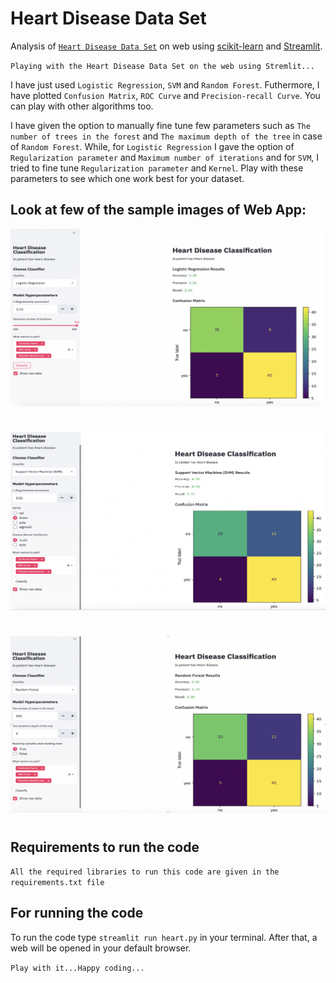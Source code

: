 # Heart Disease Data Set
Analysis of [`Heart Disease Data Set`](https://www.kaggle.com/ronitf/heart-disease-uci) on web using [scikit-learn](https://scikit-learn.org/stable/) and [Streamlit](https://www.streamlit.io).

`Playing with the Heart Disease Data Set on the web using Stremlit...`

I have just used `Logistic Regression`, `SVM` and `Random Forest`. Futhermore, I have plotted `Confusion Matrix`, `ROC Curve` and `Precision-recall Curve`. You can play with other algorithms too.

I have given the option to manually fine tune few parameters such as `The number of trees in the forest` and `The maximum depth of the tree` in case of `Random Forest`. While, for `Logistic Regression` I gave the option of `Regularization parameter` and `Maximum number of iterations` and for `SVM`, I tried to fine tune `Regularization parameter` and `Kernel`. Play with these parameters to see which one work best for your dataset.

## Look at few of the sample images of Web App:

![Alt Logistic Regression Results](images/image_1.png "Logistic Regression Results")
#

![Alt SVM Results](images/image_2.png)
#

![Alt Random Forest Result](images/image_3.png)
#

## Requirements to run the code
`All the required libraries to run this code are given in the requirements.txt file`

## For running the code
To run the code type `streamlit run heart.py` in your terminal. After that, a web will be opened in your default browser.

`Play with it...Happy coding...`
